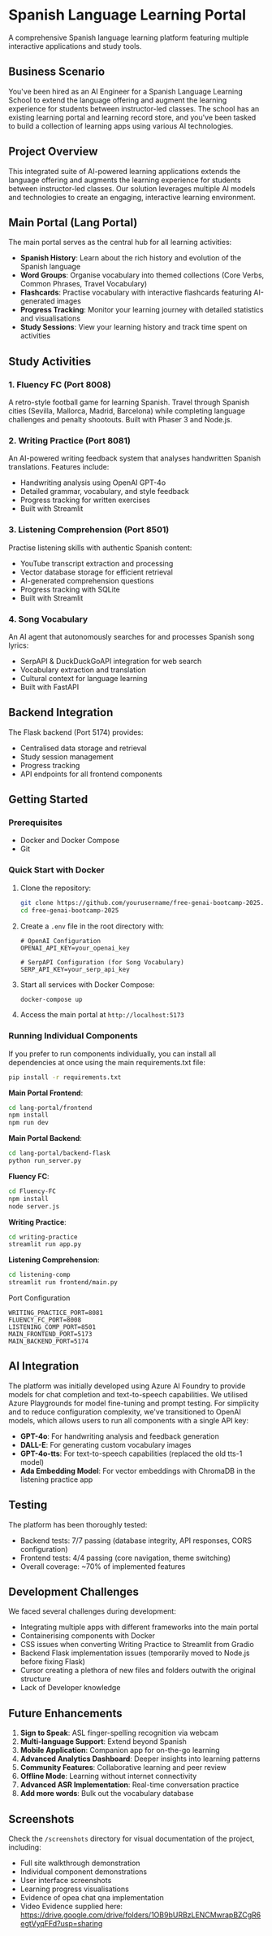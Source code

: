 # Spanish Language Learning Portal

A comprehensive Spanish language learning platform featuring multiple interactive applications and study tools.

## Business Scenario
You've been hired as an AI Engineer for a Spanish Language Learning School to extend the language offering and augment the learning experience for students between instructor-led classes. The school has an existing learning portal and learning record store, and you've been tasked to build a collection of learning apps using various AI technologies.

## Project Overview
This integrated suite of AI-powered learning applications extends the language offering and augments the learning experience for students between instructor-led classes. Our solution leverages multiple AI models and technologies to create an engaging, interactive learning environment.

## Main Portal (Lang Portal)

The main portal serves as the central hub for all learning activities:

- **Spanish History**: Learn about the rich history and evolution of the Spanish language
- **Word Groups**: Organise vocabulary into themed collections (Core Verbs, Common Phrases, Travel Vocabulary)
- **Flashcards**: Practise vocabulary with interactive flashcards featuring AI-generated images
- **Progress Tracking**: Monitor your learning journey with detailed statistics and visualisations
- **Study Sessions**: View your learning history and track time spent on activities

## Study Activities

### 1. Fluency FC (Port 8008)
A retro-style football game for learning Spanish. Travel through Spanish cities (Sevilla, Mallorca, Madrid, Barcelona) while completing language challenges and penalty shootouts. Built with Phaser 3 and Node.js.

### 2. Writing Practice (Port 8081)
An AI-powered writing feedback system that analyses handwritten Spanish translations. Features include:
- Handwriting analysis using OpenAI GPT-4o
- Detailed grammar, vocabulary, and style feedback
- Progress tracking for written exercises
- Built with Streamlit

### 3. Listening Comprehension (Port 8501)
Practise listening skills with authentic Spanish content:
- YouTube transcript extraction and processing
- Vector database storage for efficient retrieval
- AI-generated comprehension questions
- Progress tracking with SQLite
- Built with Streamlit

### 4. Song Vocabulary
An AI agent that autonomously searches for and processes Spanish song lyrics:
- SerpAPI & DuckDuckGoAPI integration for web search
- Vocabulary extraction and translation
- Cultural context for language learning
- Built with FastAPI

## Backend Integration

The Flask backend (Port 5174) provides:
- Centralised data storage and retrieval
- Study session management
- Progress tracking
- API endpoints for all frontend components

## Getting Started

### Prerequisites
- Docker and Docker Compose
- Git

### Quick Start with Docker

1. Clone the repository:
   ```bash
   git clone https://github.com/yourusername/free-genai-bootcamp-2025.git
   cd free-genai-bootcamp-2025
   ```

2. Create a `.env` file in the root directory with:
   ```
   # OpenAI Configuration
   OPENAI_API_KEY=your_openai_key

   # SerpAPI Configuration (for Song Vocabulary)
   SERP_API_KEY=your_serp_api_key

3. Start all services with Docker Compose:
   ```bash
   docker-compose up
   ```

4. Access the main portal at `http://localhost:5173`

### Running Individual Components

If you prefer to run components individually, you can install all dependencies at once using the main requirements.txt file:

```bash
pip install -r requirements.txt
```

**Main Portal Frontend**:
```bash
cd lang-portal/frontend
npm install
npm run dev
```

**Main Portal Backend**:
```bash
cd lang-portal/backend-flask
python run_server.py
```

**Fluency FC**:
```bash
cd Fluency-FC
npm install
node server.js
```

**Writing Practice**:
```bash
cd writing-practice
streamlit run app.py
```

**Listening Comprehension**:
```bash
cd listening-comp
streamlit run frontend/main.py
```

Port Configuration
   ```
   WRITING_PRACTICE_PORT=8081
   FLUENCY_FC_PORT=8008
   LISTENING_COMP_PORT=8501
   MAIN_FRONTEND_PORT=5173
   MAIN_BACKEND_PORT=5174
   ```

## AI Integration

The platform was initially developed using Azure AI Foundry to provide models for chat completion and text-to-speech capabilities. We utilised Azure Playgrounds for model fine-tuning and prompt testing. For simplicity and to reduce configuration complexity, we've transitioned to OpenAI models, which allows users to run all components with a single API key:

- **GPT-4o**: For handwriting analysis and feedback generation
- **DALL-E**: For generating custom vocabulary images
- **GPT-4o-tts**: For text-to-speech capabilities (replaced the old tts-1 model)
- **Ada Embedding Model**: For vector embeddings with ChromaDB in the listening practice app

## Testing

The platform has been thoroughly tested:
- Backend tests: 7/7 passing (database integrity, API responses, CORS configuration)
- Frontend tests: 4/4 passing (core navigation, theme switching)
- Overall coverage: ~70% of implemented features

## Development Challenges

We faced several challenges during development:
- Integrating multiple apps with different frameworks into the main portal
- Containerising components with Docker
- CSS issues when converting Writing Practice to Streamlit from Gradio
- Backend Flask implementation issues (temporarily moved to Node.js before fixing Flask)
- Cursor creating a plethora of new files and folders outwith the original structure
- Lack of Developer knowledge

## Future Enhancements

1. **Sign to Speak**: ASL finger-spelling recognition via webcam
2. **Multi-language Support**: Extend beyond Spanish
3. **Mobile Application**: Companion app for on-the-go learning
4. **Advanced Analytics Dashboard**: Deeper insights into learning patterns
5. **Community Features**: Collaborative learning and peer review
6. **Offline Mode**: Learning without internet connectivity
7. **Advanced ASR Implementation**: Real-time conversation practice
8.  **Add more words**: Bulk out the vocabulary database

## Screenshots

Check the `/screenshots` directory for visual documentation of the project, including:
- Full site walkthrough demonstration
- Individual component demonstrations
- User interface screenshots
- Learning progress visualisations
- Evidence of opea chat qna implementation
- Video Evidence supplied here: https://drive.google.com/drive/folders/1OB9bURBzLENCMwrapBZCgR6egtVyqFFd?usp=sharing 
